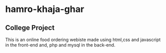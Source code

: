 # hamro-khaja-ghar
## College Project
This is an online food ordering webiste made using html,css and javascript in the front-end and, php and mysql in the back-end.
